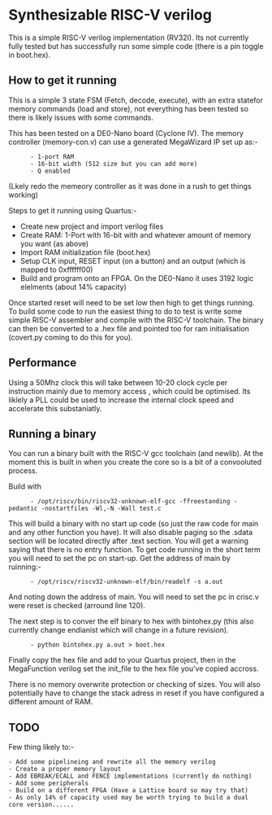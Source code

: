 # Synthesizable RISC-V verilog

This is a simple RISC-V verilog implementation (RV32I).   Its not currently fully tested but has successfully run some simple code (there is a pin toggle in boot.hex).

## How to get it running
  
This is a simple 3 state FSM (Fetch, decode, execute), with an extra statefor memory commands (load and store), not everything has been tested so there is likely issues with some commands.

This has been tested on a DE0-Nano board (Cyclone IV).  The memory controller (memory-con.v) can use a generated MegaWizard IP set up as:-

          - 1-port RAM
          - 16-bit width (512 size but you can add more)
          - Q enabled

(Lkely redo the memeory controller as it was done in a rush to get things working)

Steps to get it running using Quartus:-

  -  Create new project and import verilog files
  -  Create RAM: 1-Port with 16-bit with and whatever amount of memory you want (as above)
  -  Import RAM initialization file (boot.hex)
  -  Setup CLK input, RESET input (on a button) and an output (which is mapped to 0xffffff00)
  -  Build and program onto an FPGA.  On the DE0-Nano it uses 3192 logic elelments (about 14% capacity)
  
Once started reset will need to be set low then high to get things running. To build some code to run the easiest thing to do to test is write some simple RISC-V assembler and compile with the RISC-V toolchain.  The binary can then be converted to a .hex file and pointed too for ram initialisation (covert.py coming to do this for you).

## Performance

Using a 50Mhz clock this will take between 10-20 clock cycle per instruction mainly due to memory access , which could be optimised.   Its liklely a PLL could be used to increase the internal clock speed and accelerate this substaniatly.

## Running a binary

You can run a binary built with the RISC-V gcc toolchain (and newlib).   At the moment this is built in when you create the core so is a bit of a convooluted process.

Build with

          - /opt/riscv/bin/riscv32-unknown-elf-gcc -ffreestanding -pedantic -nostartfiles -Wl,-N -Wall test.c

This will build a binary with no start up code (so just the raw code for main and any other function you have).  It will also disable paging so the .sdata section will be located directly after .text section.   You will get a warning saying that there is no entry function.  To get code running in the short term you will need to set the pc on start-up.   Get the address of main by ruinning:-

          - /opt/riscv/riscv32-unknown-elf/bin/readelf -s a.out

And noting down the address of main.  You will need to set the pc in crisc.v were reset is checked (arround line 120).

The next step is to conver the elf binary to hex with bintohex.py (this also currently change endianist which will change in a future revision).

          - python bintohex.py a.out > boot.hex
         
Finally copy the hex file and add to your Quartus project, then in the MegaFunction verilog set the init_file to the hex file you've copied accross.

There is no memory overwrite protection or checking of sizes.   You will also potentially have to change the stack adress in reset if you have configured a different amount of RAM.

## TODO

Few thing likely to:-

    - Add some pipelineing and rewrite all the memory verilog  
    - Create a proper memory layout
    - Add EBREAK/ECALL and FENCE implementations (currently do nothing)
    - Add some peripherals
    - Build on a different FPGA (Have a Lattice board so may try that)
    - As only 14% of capacity used may be worth trying to build a dual core version......
    
    

